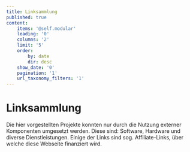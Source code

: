```yaml
---
title: Linksammlung
published: true
content:
    items: '@self.modular'
    leading: '0'
    columns: '2'
    limit: '5'
    order:
        by: date
        dir: desc
    show_date: '0'
    pagination: '1'
    url_taxonomy_filters: '1'
---
```


# Linksammlung

Die hier vorgestellten Projekte konnten nur durch die Nutzung externer Komponenten umgesetzt werden. Diese sind: Software, Hardware und diverse Dienstleistungen. Einige der Links sind sog. Affiliate-Links, über welche diese Webseite finanziert wird. 